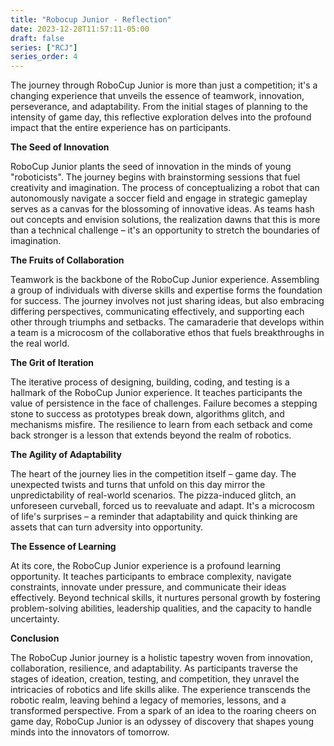 ```yaml
---
title: "Robocup Junior - Reflection"
date: 2023-12-28T11:57:11-05:00
draft: false
series: ["RCJ"]
series_order: 4
---
```


The journey through RoboCup Junior is more than just a competition; it's a changing experience that unveils the essence of teamwork, innovation, perseverance, and adaptability. From the initial stages of planning to the intensity of game day, this reflective exploration delves into the profound impact that the entire experience has on participants.

**The Seed of Innovation**

RoboCup Junior plants the seed of innovation in the minds of young "roboticists". The journey begins with brainstorming sessions that fuel creativity and imagination. The process of conceptualizing a robot that can autonomously navigate a soccer field and engage in strategic gameplay serves as a canvas for the blossoming of innovative ideas. As teams hash out concepts and envision solutions, the realization dawns that this is more than a technical challenge – it's an opportunity to stretch the boundaries of imagination.

**The Fruits of Collaboration**

Teamwork is the backbone of the RoboCup Junior experience. Assembling a group of individuals with diverse skills and expertise forms the foundation for success. The journey involves not just sharing ideas, but also embracing differing perspectives, communicating effectively, and supporting each other through triumphs and setbacks. The camaraderie that develops within a team is a microcosm of the collaborative ethos that fuels breakthroughs in the real world.

**The Grit of Iteration**

The iterative process of designing, building, coding, and testing is a hallmark of the RoboCup Junior experience. It teaches participants the value of persistence in the face of challenges. Failure becomes a stepping stone to success as prototypes break down, algorithms glitch, and mechanisms misfire. The resilience to learn from each setback and come back stronger is a lesson that extends beyond the realm of robotics.

**The Agility of Adaptability**

The heart of the journey lies in the competition itself – game day. The unexpected twists and turns that unfold on this day mirror the unpredictability of real-world scenarios. The pizza-induced glitch, an unforeseen curveball, forced us to reevaluate and adapt. It's a microcosm of life's surprises – a reminder that adaptability and quick thinking are assets that can turn adversity into opportunity.

**The Essence of Learning**

At its core, the RoboCup Junior experience is a profound learning opportunity. It teaches participants to embrace complexity, navigate constraints, innovate under pressure, and communicate their ideas effectively. Beyond technical skills, it nurtures personal growth by fostering problem-solving abilities, leadership qualities, and the capacity to handle uncertainty.

**Conclusion**

The RoboCup Junior journey is a holistic tapestry woven from innovation, collaboration, resilience, and adaptability. As participants traverse the stages of ideation, creation, testing, and competition, they unravel the intricacies of robotics and life skills alike. The experience transcends the robotic realm, leaving behind a legacy of memories, lessons, and a transformed perspective. From a spark of an idea to the roaring cheers on game day, RoboCup Junior is an odyssey of discovery that shapes young minds into the innovators of tomorrow.